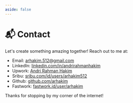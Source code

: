 ```yaml
---
aside: false
---
```


# 📬 Contact
Let's create something amazing together! Reach out to me at:

- Email: [arhakim.512@gmail.com](mailto:arhakim.512@gmail.com)
- LinkedIn: [linkedin.com/in/andrirahmanhakim](https://www.linkedin.com/in/andrirahmanhakim)
- Upwork: [Andri Rahman Hakim](https://www.upwork.com/freelancers/~018d0f726de921e9d5)
- Sribu: [sribu.com/id/users/arhakim512](https://www.sribu.com/id/users/arhakim512)
- Github: [github.com/arhakim](https://github.com/arhakim)
- Fastwork: [fastwork.id/user/arhakim](https://fastwork.id/user/arhakim)

Thanks for stopping by my corner of the internet!
